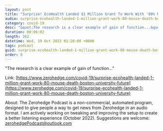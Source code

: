 ```yaml
---
layout: post
title: "Surprise! EcoHealth Landed $1 Million Grant To Work With '80% Mouse Death' Boston University On 'Future Pandemic Prevention'"
audio: surprise-ecohealth-landed-1-million-grant-work-80-mouse-death-boston-university-future-0
category: covid-19
desc: "&quot;The research is a clear example of gain of function...&quot;"
duration: 00:06:02
length: 362
datetime: Wed, 19 Oct 2022 01:20:00 +0000
tags: podcast
guid: surprise-ecohealth-landed-1-million-grant-work-80-mouse-death-boston-university-future-0
order: 0
---
```

&quot;The research is a clear example of gain of function...&quot;

Link: [https://www.zerohedge.com/covid-19/surprise-ecohealth-landed-1-million-grant-work-80-mouse-death-boston-university-future](https://www.zerohedge.com/covid-19/surprise-ecohealth-landed-1-million-grant-work-80-mouse-death-boston-university-future)

About: The Zerohedge Podcast is a non-commercial, automated program, designed to give people a way to get news from Zerohedge in an audio format.  I am actively working on tweaking and improving the setup to create a better listening experience (October 2022).  Suggestions are welcome: [zerohedgePodcast@outlook.com](mailto:zerohedgePodcast@outlook.com)